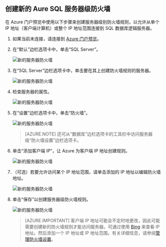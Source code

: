 
<!--
includes/sql-database-create-new-server-firewall-portal.md

Latest Freshness check:  2016-08-01 , rickbyh.

As of circa 2016-04-11, the following topics might include this include:
articles/sql-database/sql-database-get-started-tutorial.md
articles/sql-database/sql-database-configure-firewall-settings

-->
## 创建新的 Aure SQL 服务器级防火墙

在 Azure 门户预览中使用以下步骤来创建服务器级别防火墙规则，以允许从单个 IP 地址（客户端计算机）或整个 IP 地址范围连接到 SQL 数据库逻辑服务器。

1. 如果当前未连接，请连接到 [Azure 门户预览](http://portal.azure.cn)。
2. 在“默认”边栏选项卡中，单击“SQL Server”。

  	![新的服务器防火墙](./media/sql-database-create-new-server-firewall-portal/sql-database-create-new-server-firewall-portal-1.png)  


3. 在“SQL Server”边栏选项卡中，单击要在其上创建防火墙规则的服务器。

 	![新的服务器防火墙](./media/sql-database-create-new-server-firewall-portal/sql-database-create-new-server-firewall-portal-2.png)  

           
4. 检查服务器的属性。

 	![新的服务器防火墙](./media/sql-database-create-new-server-firewall-portal/sql-database-create-new-server-firewall-portal-3.png)  

      
5. 在“设置”边栏选项卡中，单击“防火墙”。

 	![新的服务器防火墙](./media/sql-database-create-new-server-firewall-portal/sql-database-create-new-server-firewall-portal-4.png)  

    

 	> [AZURE.NOTE] 还可从“数据库”边栏选项卡的工具栏中访问服务器级“防火墙设置”边栏选项卡。

6. 单击“添加客户端 IP”，让 Azure 为客户端 IP 地址创建规则。

      ![新的服务器防火墙](./media/sql-database-create-new-server-firewall-portal/sql-database-create-new-server-firewall-portal-5.png)  


7. （可选）若要允许访问某个 IP 地址范围，请单击添加的 IP 地址以编辑防火墙地址。

      ![新的服务器防火墙](./media/sql-database-create-new-server-firewall-portal/sql-database-create-new-server-firewall-portal-6.png)  

    
8. 单击“保存”以创建服务器级防火墙规则。

     ![新的服务器防火墙](./media/sql-database-create-new-server-firewall-portal/sql-database-create-new-server-firewall-portal-7.png)  


	>[AZURE.IMPORTANT] 客户端 IP 地址可能会不定时地更改，因此可能需要创建新的防火墙规则才能访问服务器。可通过使用 [Bing](http://www.bing.com/search?q=my%20ip%20address) 来查看 IP 地址。然后添加一个 IP 地址或 IP 地址范围。有关详细信息，请参阅[管理防火墙设置](/documentation/articles/sql-database-configure-firewall-settings/#manage-existing-server-level-firewall-rules-through-the-azure-portal)。

<!---HONumber=Mooncake_1010_2016-->
